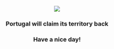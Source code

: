 <p align="center">
        <img src="https://i.redd.it/cbnjjo1upqk81.jpg" >
        </p>
        <h3 align="center">Portugal will claim its territory back</h3>
        <h3 align="center">Have a nice day!</h3>
    